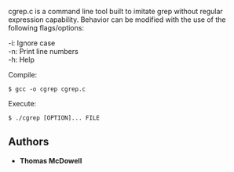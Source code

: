 cgrep.c is a command line tool built to imitate grep without regular expression capability. Behavior can be modified with the use of the following
flags/options:

-i: Ignore case <br/>
-n: Print line numbers <br/> 
-h: Help <br/>

Compile:
```
$ gcc -o cgrep cgrep.c
```

Execute:
```
$ ./cgrep [OPTION]... FILE
```

## Authors

* **Thomas McDowell**
